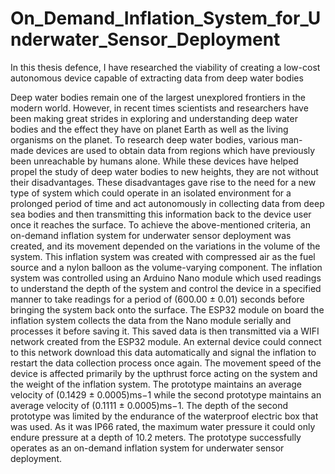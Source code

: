 # On_Demand_Inflation_System_for_Underwater_Sensor_Deployment
In this thesis defence, I have researched the viability of creating a low-cost autonomous device capable of extracting data from deep water bodies

Deep water bodies remain one of the largest unexplored frontiers in the modern world. However, in recent times scientists and researchers have been making great strides in exploring and understanding deep water bodies and the effect they have on planet Earth as well as the living organisms on the planet. To research deep water bodies, various man-made devices are used to obtain data from regions which have previously been unreachable by humans alone. While these devices have helped propel the study of deep water bodies to new heights, they are not without their disadvantages. These disadvantages gave rise to the need for a new type of system which could operate in an isolated environment for a prolonged period of time and act autonomously in collecting data from deep sea bodies and then transmitting this information back to the device user once it reaches the surface. To achieve the above-mentioned criteria, an on-demand inflation system for underwater sensor deployment was created, and its movement depended on the variations in the volume of the system. This inflation system was created with compressed air as the fuel source and a nylon balloon as the volume-varying component. The inflation system was controlled using an Arduino Nano module which used readings to understand the depth of the system and control the device in a specified manner to take readings for a period of (600.00 ± 0.01) seconds before bringing the system back onto the surface. The ESP32 module on board the inflation system collects the data from the Nano module serially and processes it before saving it. This saved data is then transmitted via a WIFI network created from the ESP32 module. An external device could connect to this network download this data automatically and signal the inflation to restart the data collection process once again. The movement speed of the device is affected primarily by the upthrust force acting on the system and the weight of the inflation system. The prototype maintains an average velocity of (0.1429 ± 0.0005)ms−1 while the second prototype maintains an average velocity of (0.1111 ± 0.0005)ms−1. The depth of the second prototype was limited by the endurance of the waterproof electric box that was used. As it was IP66 rated, the maximum water pressure it could only endure pressure at a depth of 10.2 meters. The prototype successfully operates as an on-demand inflation system for underwater sensor deployment.
